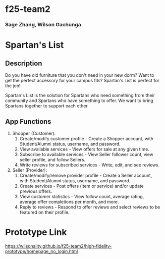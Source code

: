 # f25-team2
### Sage Zhang, Wilson Gachunga

# Spartan's List

## Description 
Do you have old furniture that you don't need in your new dorm? Want to get the perfect accessory for your campus fits? Spartan's List is perfect for the job!

Spartan's List is the solution for Spartans who need something from their community and Spartans who have something to offer. We want to bring Spartans together to support each other.

## App Functions
1. Shopper (Customer):
    1. Create/modify customer profile - Create a Shopper account, with Student/Alumni status, username, and password.
    2. View available services - View offers for sale at any given time.
    3. Subscribe to available services - View Seller follower count, view seller profile, and follow Sellers. 
    4. Write reviews for subscribed services - Write, edit, and see reviews. 
2. Seller (Provider):
    1. Create/modify/remove provider profile - Create a Seller account, with Student/Alumni status, username, and password.
    2. Create services - Post offers (item or service) and/or update previous offers.
    3. View customer statistics -  View follow count, average rating, average offer completions per month, and more.
    4. Reply to reviews - Respond to offer reviews and select reviews to be featured on their profile.


# Prototype Link

https://wilsonality.github.io/f25-team2/high-fidelity-prototype/homepage_no_login.html
